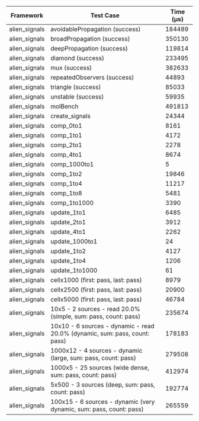 | Framework | Test Case | Time (μs) |
| --- | --- | --- |
| alien_signals | avoidablePropagation (success) | 184489 |
| alien_signals | broadPropagation (success) | 350130 |
| alien_signals | deepPropagation (success) | 119814 |
| alien_signals | diamond (success) | 233495 |
| alien_signals | mux (success) | 382633 |
| alien_signals | repeatedObservers (success) | 44893 |
| alien_signals | triangle (success) | 85033 |
| alien_signals | unstable (success) | 59935 |
| alien_signals | molBench | 491813 |
| alien_signals | create_signals | 24344 |
| alien_signals | comp_0to1 | 8161 |
| alien_signals | comp_1to1 | 4172 |
| alien_signals | comp_2to1 | 2278 |
| alien_signals | comp_4to1 | 8674 |
| alien_signals | comp_1000to1 | 5 |
| alien_signals | comp_1to2 | 19846 |
| alien_signals | comp_1to4 | 11217 |
| alien_signals | comp_1to8 | 5481 |
| alien_signals | comp_1to1000 | 3390 |
| alien_signals | update_1to1 | 6485 |
| alien_signals | update_2to1 | 3912 |
| alien_signals | update_4to1 | 2262 |
| alien_signals | update_1000to1 | 24 |
| alien_signals | update_1to2 | 4127 |
| alien_signals | update_1to4 | 1206 |
| alien_signals | update_1to1000 | 61 |
| alien_signals | cellx1000 (first: pass, last: pass) | 8979 |
| alien_signals | cellx2500 (first: pass, last: pass) | 20900 |
| alien_signals | cellx5000 (first: pass, last: pass) | 46784 |
| alien_signals | 10x5 - 2 sources - read 20.0% (simple, sum: pass, count: pass) | 235674 |
| alien_signals | 10x10 - 6 sources - dynamic - read 20.0% (dynamic, sum: pass, count: pass) | 178183 |
| alien_signals | 1000x12 - 4 sources - dynamic (large, sum: pass, count: pass) | 279508 |
| alien_signals | 1000x5 - 25 sources (wide dense, sum: pass, count: pass) | 412974 |
| alien_signals | 5x500 - 3 sources (deep, sum: pass, count: pass) | 192774 |
| alien_signals | 100x15 - 6 sources - dynamic (very dynamic, sum: pass, count: pass) | 265559 |
